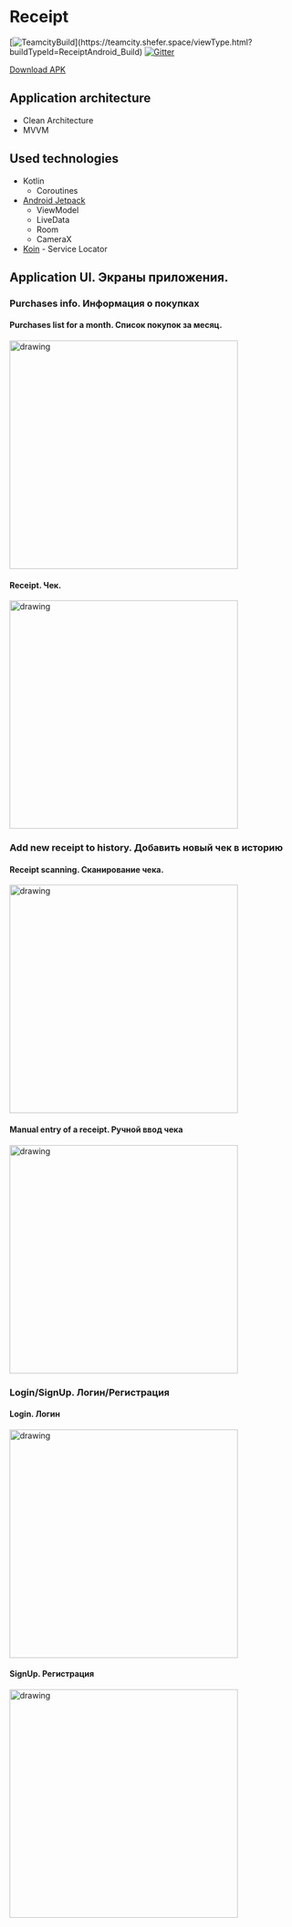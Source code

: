 # Receipt

[![TeamcityBuild](https://teamcity.shefer.space/app/rest/builds/strob:(buildType:(project:(id:ReceiptAndroid)))/statusIcon.svg)](https://teamcity.shefer.space/viewType.html?buildTypeId=ReceiptAndroid_Build)
[![Gitter](https://badges.gitter.im/receipt-project/receipt-android.svg)](https://gitter.im/receipt-project/receipt-android?utm_source=badge&utm_medium=badge&utm_campaign=pr-badge)

[Download APK](https://receipt.shefer.space/android/distributions/)

## Application architecture
- Clean Architecture
- MVVM
## Used technologies
- Kotlin
  - Coroutines
- [Android Jetpack](https://developer.android.com/jetpack)
  - ViewModel
  - LiveData
  - Room
  - CameraX
- [Koin](https://insert-koin.io/) - Service Locator

## Application UI. Экраны приложения.

### Purchases info. Информация о покупках
#### Purchases list for a month. Список покупок за месяц.
<img src="https://psv4.userapi.com/c856320/u58821353/docs/d6/45210765ab46/photo_2020-07-26_15-28-30.jpg?extra=VKZGU0Y8przUYSh2IAZP41-9cdczfnQQsvVEE5B3BfYwZqe54mF_zD3vTRs4PA59ZitVmEJSS9lowJjUnqp8xyc1bJupefa0aZpUoTOM9NufI1f14az5Cf0RUeGFFLXnqhN_iqgL8SmnL_euTi8d77w" alt="drawing" width="400"/>

#### Receipt. Чек.
<img src="https://psv4.userapi.com/c856320/u58821353/docs/d14/4f11592f2fac/photo_2020-07-26_15-28-29_2.jpg?extra=aKg2J5QcAAjptS0YRbfyRsmlYK-gs35DXMVOlu-HtA2eB0OI5LdEE2VCjCgY8-oKvny1t9UBi36l6hAA9XGJznPEEYJMD7e27CCVEde81dthlmBWFkr1hkFvko_AwHTDBseqdiHId5D3yX919nd31zg" alt="drawing" width="400"/>

### Add new receipt to history. Добавить новый чек в историю
#### Receipt scanning. Сканирование чека.
<img src="https://i.ibb.co/CWGGDk0/photo-2020-07-26-17-20-25.jpg" alt="drawing" width="400"/>

#### Manual entry of a receipt. Ручной ввод чека
<img src="https://i.ibb.co/thXDP3s/photo-2020-07-26-17-24-21.jpg" alt="drawing" width="400"/>

### Login/SignUp. Логин/Регистрация
#### Login. Логин
<img src="https://psv4.userapi.com/c856320/u58821353/docs/d18/ba64df8501c1/photo_2020-07-26_15-28-38.jpg?extra=dtA6N0s9A8rMkAjlnk4nw8JWQWWP2oUji3XCSKiACvrxyeZhlSkVzqE66RbnoxR8EIgQKDUUyH4wMUKk0cCRgxgcA6rtp_HEJIj2VaS-9TIi78yVPA3wqEFB18zwsTS9yxMZlWgtQlWo0Vp0WoB1MDQ" alt="drawing" width="400"/>

#### SignUp. Регистрация
<img src="https://psv4.userapi.com/c856320/u58821353/docs/d16/8c972643e35c/photo_2020-07-26_15-28-29.jpg?extra=dpViW6zb_JLoL0QMWdfugHye54g3PIcjxhqiIZVVpPuA9wYHQNz_JJ4Ce8onp7ILVwZZLG0VzSPeW3wQyskNohTntim_pPKY6iz69UmbpmLxhC4w_jIGhX0IaOG4MT7tWoNJRo6uMNPLSlDM0E4cKl0" alt="drawing" width="400"/>
